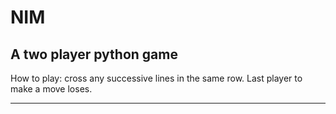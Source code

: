 # NIM
A two player python game
-------------------------
How to play: cross any successive lines in the same row. Last player to make a move loses.

---------
